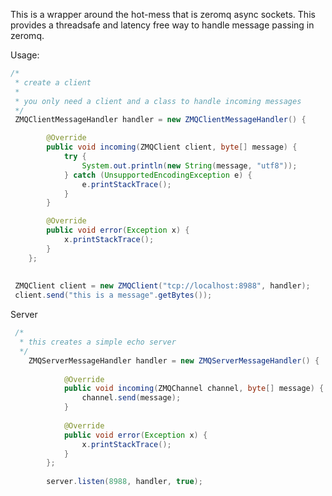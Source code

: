 This is a wrapper around the hot-mess that is zeromq async sockets.  This provides a threadsafe and latency free way to 
handle message passing in zeromq.

Usage:

```java
/*
 * create a client
 * 
 * you only need a client and a class to handle incoming messages
 */
 ZMQClientMessageHandler handler = new ZMQClientMessageHandler() {

		@Override
		public void incoming(ZMQClient client, byte[] message) {
			try {
				System.out.println(new String(message, "utf8"));
			} catch (UnsupportedEncodingException e) {
				e.printStackTrace();
			}
		}

		@Override
		public void error(Exception x) {
			x.printStackTrace();
		}
	};
 
 
 ZMQClient client = new ZMQClient("tcp://localhost:8988", handler);
 client.send("this is a message".getBytes());

```

Server

```java
 /*
  * this creates a simple echo server
  */
	ZMQServerMessageHandler handler = new ZMQServerMessageHandler() {
			
			@Override
			public void incoming(ZMQChannel channel, byte[] message) {
				channel.send(message);
			}
			
			@Override
			public void error(Exception x) {
				x.printStackTrace();
			}
		};
		
		server.listen(8988, handler, true);

```


